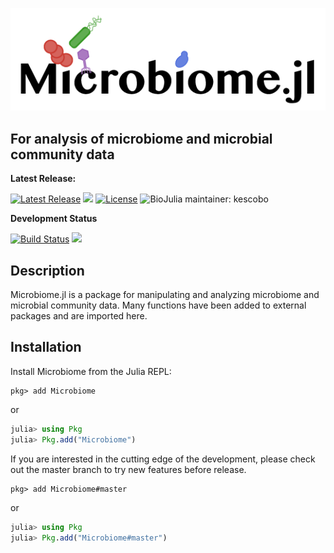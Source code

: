 ![Microbiome.jl logo](logo.png)

## For analysis of microbiome and microbial community data

**Latest Release:**

[![Latest Release](https://img.shields.io/github/release/BioJulia/Microbiome.jl.svg)](https://github.com/BioJulia/Microbiome.jl/releases/latest)
[![](https://img.shields.io/badge/docs-stable-blue.svg)](https://biojulia.github.io/Microbiome.jl/stable)
[![License](https://img.shields.io/badge/license-MIT-green.svg)](https://github.com/BioJulia/Microbiome.jl/blob/master/LICENSE)
![BioJulia maintainer: kescobo](https://img.shields.io/badge/BioJulia%20Maintainer-kescobo-blue.svg)

**Development Status**

[![Build Status](https://travis-ci.org/BioJulia/Microbiome.jl.svg?branch=master)](https://travis-ci.org/BioJulia/Microbiome.jl)
[![](https://img.shields.io/badge/docs-latest-blue.svg)](https://biojulia.github.io/Microbiome.jl/latest)

## Description

Microbiome.jl is a package for manipulating and analyzing microbiome and
microbial community data. Many functions have been added to external packages
and are imported here.

## Installation

Install Microbiome from the Julia REPL:

```
pkg> add Microbiome
```
or

```julia
julia> using Pkg
julia> Pkg.add("Microbiome")
```

If you are interested in the cutting edge of the development, please check out
the master branch to try new features before release.

```
pkg> add Microbiome#master
```

or

```julia
julia> using Pkg
julia> Pkg.add("Microbiome#master")
```
